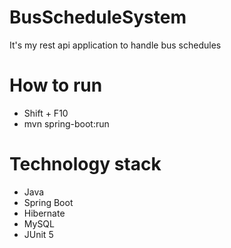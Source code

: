 # BusScheduleSystem
It's my rest api application to handle bus schedules
# How to run
- Shift + F10
- mvn spring-boot:run
# Technology stack
- Java
- Spring Boot
- Hibernate
- MySQL
- JUnit 5
